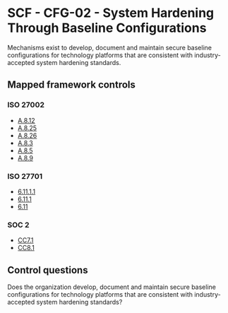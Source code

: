 # SCF - CFG-02 - System Hardening Through Baseline Configurations
Mechanisms exist to develop, document and maintain secure baseline configurations for technology platforms that are consistent with industry-accepted system hardening standards. 
## Mapped framework controls
### ISO 27002
- [A.8.12](../iso27002/a-8.md#a812)
- [A.8.25](../iso27002/a-8.md#a825)
- [A.8.26](../iso27002/a-8.md#a826)
- [A.8.3](../iso27002/a-8.md#a83)
- [A.8.5](../iso27002/a-8.md#a85)
- [A.8.9](../iso27002/a-8.md#a89)
  
### ISO 27701
- [6.11.1.1](../iso27701/61111.md)
- [6.11.1](../iso27701/6111.md)
- [6.11](../iso27701/611.md)
  
### SOC 2
- [CC7.1](../soc2/cc71.md)
- [CC8.1](../soc2/cc81.md)
  
## Control questions
Does the organization develop, document and maintain secure baseline configurations for technology platforms that are consistent with industry-accepted system hardening standards? 
  